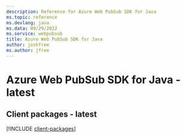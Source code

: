 ```yaml
---
description: Reference for Azure Web PubSub SDK for Java
ms.topic: reference
ms.devlang: java
ms.data: 09/29/2022
ms.service: webpubsub
title: Azure Web PubSub SDK for Java
author: joshfree
ms.author: jfree
---
```

# Azure Web PubSub SDK for Java - latest

## Client packages - latest
[!INCLUDE [client-packages](web-pubsub-client-index.md)]